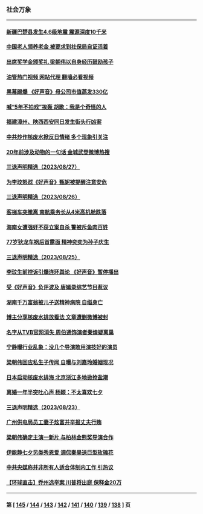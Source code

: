### 社会万象
---
#### [新疆巴楚县发生4.6级地震 震源深度10千米](../../pages/ncid282/n14063210.md?08300045) 
#### [中国老人领养老金 被要求到社保局自证活着](../../pages/ncid282/n14063012.md?08300045) 
#### [出席奖学金颁奖礼 梁朝伟以自身经历鼓励孩子](../../pages/ncid282/n14062979.md?08300045) 
#### [油管热门视频 网站代理 翻墙必看视频](http://138.2.39.72:81/youtube.html?epic-marker?08300045)
#### [黑幕踢爆 《好声音》母公司市值蒸发330亿](../../pages/ncid282/n14062870.md?08300045) 
#### [喊“5年不拍戏”挨轰 胡歌：我是个奇怪的人](../../pages/ncid282/n14062940.md?08300045) 
#### [福建漳州、陕西西安同日发生街头行凶案](../../pages/ncid282/n14062392.md?08300045) 
#### [中共炒作核废水掀反日情绪 多个现象引关注](../../pages/ncid282/n14062329.md?08300045) 
#### [20年前涉及动物的一句话 金城武登微博热搜](../../pages/ncid282/n14062228.md?08300045) 
#### [三退声明精选（2023/08/27）](../../pages/ncid282/n14062333.md?08300045) 
#### [为李玟怒怼《好声音》甄妮被提醒注意安危](../../pages/ncid282/n14062177.md?08300045) 
#### [三退声明精选（2023/08/26）](../../pages/ncid282/n14061853.md?08300045) 
#### [客梯车突撤离 南航乘务长从4米高机舱跌落](../../pages/ncid282/n14061549.md?08300045) 
#### [海南女遭强奸不获立案自杀 警被斥鱼肉百姓](../../pages/ncid282/n14061405.md?08300045) 
#### [77岁狄龙车祸后首露面 精神奕奕为孙子庆生](../../pages/ncid282/n14061347.md?08300045) 
#### [三退声明精选（2023/08/25）](../../pages/ncid282/n14061414.md?08300045) 
#### [李玟生前控诉引爆连环舆论 《好声音》暂停播出](../../pages/ncid282/n14061231.md?08300045) 
#### [受《好声音》负评波及 唐嫣录综艺节目惹议](../../pages/ncid282/n14061312.md?08300045) 
#### [湖南千万富翁被儿子送精神病院 自缢身亡](../../pages/ncid282/n14061109.md?08300045) 
#### [博主分享核废水排放看法 文章遭删微博被封](../../pages/ncid282/n14060992.md?08300045) 
#### [名字从TVB官网消失 周伯通饰演者秦煌疑离巢](../../pages/ncid282/n14060712.md?08300045) 
#### [宁静曝行业乱象：没几个导演敢用演技好的演员](../../pages/ncid282/n14060629.md?08300045) 
#### [梁朝伟回应私生子传闻 自曝与刘嘉玲婚姻现况](../../pages/ncid282/n14060675.md?08300045) 
#### [日本启动核废水排海 北京浙江多地掀抢盐潮](../../pages/ncid282/n14060259.md?08300045) 
#### [离婚一年半突吐心声 杨颖：不太喜欢七夕](../../pages/ncid282/n14059901.md?08300045) 
#### [三退声明精选（2023/08/23）](../../pages/ncid282/n14060006.md?08300045) 
#### [广州供电局员工妻子炫富并举报丈夫行贿](../../pages/ncid282/n14059331.md?08300045) 
#### [梁朝伟确定主演一新片 与柏林金熊奖导演合作](../../pages/ncid282/n14059807.md?08300045) 
#### [伊能静七夕另类秀恩爱 调侃秦昊送巨型玫瑰花](../../pages/ncid282/n14059861.md?08300045) 
#### [中共央媒称并非所有人适合体制内工作 引热议](../../pages/ncid282/n14059460.md?08300045) 
#### [【环球直击】乔州选举案 川普将出庭 保释金20万](../../pages/ncid282/n14059027.md?08300045) 

---
#### 第 [ [145](./145.md?08300045) / [144](./144.md?08300045) / [143](./143.md?08300045) / [142](./142.md?08300045) / [141](./141.md?08300045) / [140](./140.md?08300045) / [139](./139.md?08300045) / [138](./138.md?08300045) ] 页
